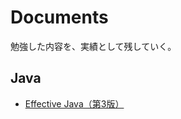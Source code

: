 # Documents

勉強した内容を、実績として残していく。

## Java

* [Effective Java（第3版）](./java/effectivejava/tableofcontents)
